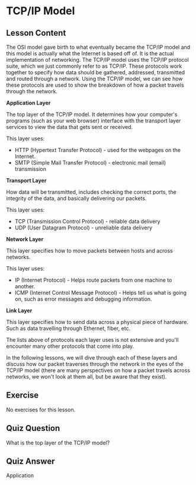 # TCP/IP Model

## Lesson Content

The OSI model gave birth to what eventually became the TCP/IP model and this model is actually what the Internet is based off of. It is the actual implementation of networking. The TCP/IP model uses the TCP/IP protocol suite, which we just commonly refer to as TCP/IP. These protocols work together to specify how data should be gathered, addressed, transmitted and routed through a network. Using the TCP/IP model, we can see how these protocols are used to show the breakdown of how a packet travels through the network.

<b>Application Layer</b>

The top layer of the TCP/IP model. It determines how your computer's programs (such as your web browser) interface with the transport layer services to view the data that gets sent or received.

This layer uses:
<ul>
<li>HTTP (Hypertext Transfer Protocol) - used for the webpages on the Internet.</li>
<li>SMTP (Simple Mail Transfer Protocol) - electronic mail (email) transmission</li>
</ul>

<b>Transport Layer</b>

How data will be transmitted, includes checking the correct ports, the integrity of the data, and basically delivering our packets.

This layer uses:
<ul>
<li>TCP (Transmission Control Protocol) - reliable data delivery</li>
<li>UDP (User Datagram Protocol) - unreliable data delivery</li>
</ul>

<b>Network Layer</b>

This layer specifies how to move packets between hosts and across networks.

This layer uses:
<ul>
<li>IP (Internet Protocol) - Helps route packets from one machine to another.</li>
<li>ICMP (Internet Control Message Protocol) - Helps tell us what is going on, such as error messages and debugging information.</li>
</ul>

<b>Link Layer</b>

This layer specifies how to send data across a physical piece of hardware. Such as data travelling through Ethernet, fiber, etc.

The lists above of protocols each layer uses is not extensive and you'll encounter many other protocols that come into play.

In the following lessons, we will dive through each of these layers and discuss how our packet traverses through the network in the eyes of the TCP/IP model (there are many perspectives on how a packet travels across networks, we won't look at them all, but be aware that they exist).

## Exercise

No exercises for this lesson.

## Quiz Question

What is the top layer of the TCP/IP model?

## Quiz Answer

Application
